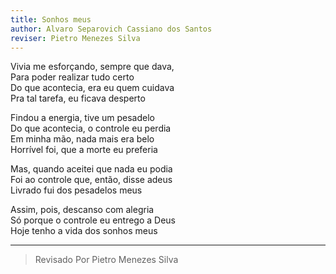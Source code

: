 ```yaml
---
title: Sonhos meus
author: Alvaro Separovich Cassiano dos Santos
reviser: Pietro Menezes Silva
---   
```


Vivia me esforçando, sempre que dava,   
Para poder realizar tudo certo   
Do que acontecia, era eu quem cuidava   
Pra tal tarefa, eu ficava desperto   
   
Findou a energia, tive um pesadelo   
Do que acontecia, o controle eu perdia   
Em minha mão, nada mais era belo   
Horrível foi, que a morte eu preferia   
   
Mas, quando aceitei que nada eu podia   
Foi ao controle que, então, disse adeus   
Livrado fui dos pesadelos meus   
   
Assim, pois, descanso com alegria   
Só porque o controle eu entrego a Deus   
Hoje tenho a vida dos sonhos meus      

______

> Revisado Por Pietro Menezes Silva
